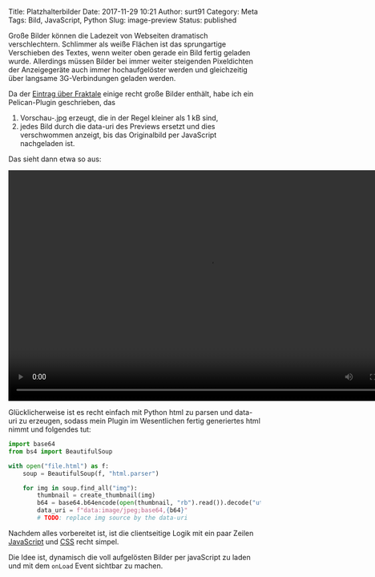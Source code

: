 Title: Platzhalterbilder
Date: 2017-11-29 10:21
Author: surt91
Category: Meta
Tags: Bild, JavaScript, Python
Slug: image-preview
Status: published

Große Bilder können die Ladezeit von Webseiten dramatisch verschlechtern.
Schlimmer als weiße Flächen ist das sprungartige Verschieben des Textes, wenn
weiter oben gerade ein Bild fertig geladen wurde. Allerdings müssen Bilder bei
immer weiter steigenden Pixeldichten der Anzeigegeräte auch immer
hochaufgelöster werden und gleichzeitig über langsame 3G-Verbindungen
geladen werden.

Da der [Eintrag über Fraktale]({filename}/randomFractals.md) einige recht große
Bilder enthält, habe ich ein Pelican-Plugin geschrieben, das

1.  Vorschau-.jpg erzeugt, die in der Regel kleiner als 1 kB sind,
2.  jedes Bild durch die data-uri des Previews ersetzt und dies verschwommen anzeigt, bis das Originalbild per JavaScript nachgeladen ist.

Das sieht dann etwa so aus:

<video controls width="800" height="460">
<source src="{filename}/vid/image_preview.mp4" type="video/mp4">
Your browser does not support the video tag.
</video>

Glücklicherweise ist es recht einfach mit Python html zu parsen und data-uri
zu erzeugen, sodass mein Plugin im Wesentlichen fertig generiertes html nimmt
und folgendes tut:

``` py
import base64
from bs4 import BeautifulSoup

with open("file.html") as f:
    soup = BeautifulSoup(f, "html.parser")

    for img in soup.find_all("img"):
        thumbnail = create_thumbnail(img)
        b64 = base64.b64encode(open(thumbnail, "rb").read()).decode("utf-8")
        data_uri = f"data:image/jpeg;base64,{b64}"
        # TODO: replace img source by the data-uri
```

Nachdem alles vorbereitet ist, ist die clientseitige Logik mit ein paar Zeilen
[JavaScript](https://github.com/surt91/purepelican/blob/master/static/js/img.js)
und [CSS](https://github.com/surt91/purepelican/blob/master/static/sass/_images.scss)
recht simpel.

Die Idee ist, dynamisch die voll aufgelösten Bilder per javaScript zu laden und
mit dem `onLoad` Event sichtbar zu machen.
